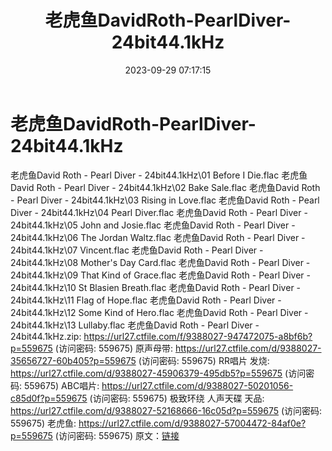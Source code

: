 ﻿---
title: 老虎鱼DavidRoth-PearlDiver-24bit44.1kHz
date: 2023-09-29 07:17:15
categories: 外语音乐
tags: 外语音乐
---
# 老虎鱼DavidRoth-PearlDiver-24bit44.1kHz

老虎鱼David Roth - Pearl Diver -
24bit44.1kHz\01 Before I Die.flac
老虎鱼David Roth - Pearl Diver - 24bit44.1kHz\02 Bake Sale.flac
老虎鱼David Roth - Pearl Diver - 24bit44.1kHz\03 Rising in
Love.flac
老虎鱼David Roth - Pearl Diver - 24bit44.1kHz\04 Pearl
Diver.flac
老虎鱼David Roth - Pearl Diver - 24bit44.1kHz\05 John and
Josie.flac
老虎鱼David Roth - Pearl Diver - 24bit44.1kHz\06 The Jordan
Waltz.flac
老虎鱼David Roth - Pearl Diver - 24bit44.1kHz\07 Vincent.flac
老虎鱼David Roth - Pearl Diver - 24bit44.1kHz\08 Mother's Day
Card.flac
老虎鱼David Roth - Pearl Diver - 24bit44.1kHz\09 That Kind of
Grace.flac
老虎鱼David Roth - Pearl Diver - 24bit44.1kHz\10 St Blasien
Breath.flac
老虎鱼David Roth - Pearl Diver - 24bit44.1kHz\11 Flag of
Hope.flac
老虎鱼David Roth - Pearl Diver - 24bit44.1kHz\12 Some Kind of
Hero.flac
老虎鱼David Roth - Pearl Diver - 24bit44.1kHz\13 Lullaby.flac
老虎鱼David Roth - Pearl Diver - 24bit44.1kHz.zip: https://url27.ctfile.com/f/9388027-947472075-a8bf6b?p=559675
(访问密码: 559675)
原声母带: https://url27.ctfile.com/d/9388027-35656727-60b405?p=559675
(访问密码: 559675)
RR唱片 发烧: https://url27.ctfile.com/d/9388027-45906379-495db5?p=559675
(访问密码: 559675)
ABC唱片: https://url27.ctfile.com/d/9388027-50201056-c85d0f?p=559675
(访问密码: 559675)
极致环绕 人声天碟 天品: https://url27.ctfile.com/d/9388027-52168666-16c05d?p=559675
(访问密码: 559675)
老虎鱼: https://url27.ctfile.com/d/9388027-57004472-84af0e?p=559675
(访问密码: 559675)
原文：[链接](https://blog.sina.com.cn/s/blog_1647c7e76010313kh.html)
